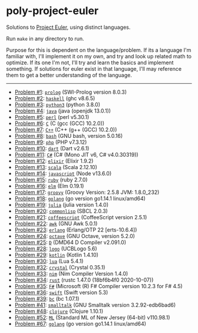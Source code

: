 # poly-project-euler

Solutions to [Project Euler](https://projecteuler.net), using distinct languages.

Run `make` in any directory to run.

Purpose for this is dependent on the language/problem. If its a language I'm familiar with, I'll implement it on my own, and try and look up related math to optimize. If its one I'm not, I'll try and learn the basics and implement something. If solutions for euler exist in that language, I'll may reference them to get a better understanding of the language.

---

- [Problem \#1](https://projecteuler.net/problem=1): [`prolog`](./001-prolog/) (SWI-Prolog version 8.0.3)
- [Problem \#2](https://projecteuler.net/problem=2): [`haskell`](./002-haskell/) (ghc v8.6.5)
- [Problem \#3](https://projecteuler.net/problem=3): [`python3`](./003-python3/) (python 3.8.0)
- [Problem \#4](https://projecteuler.net/problem=4): [`java`](./004-java/) (java (openjdk 13.0.1))
- [Problem \#5](https://projecteuler.net/problem=5): [`perl`](./005-perl/) (perl v5.30.1)
- [Problem \#6](https://projecteuler.net/problem=6): [`C`](./006-C/) (C (gcc (GCC) 10.2.0))
- [Problem \#7](https://projecteuler.net/problem=7): [`C++`](./007-C%2B%2B/) (C++ (g++ (GCC) 10.2.0))
- [Problem \#8](https://projecteuler.net/problem=8): [`bash`](./008-bash/) (GNU bash, version 5.0.16)
- [Problem \#9](https://projecteuler.net/problem=9): [`php`](./009-php/) (PHP v7.3.12)
- [Problem \#10](https://projecteuler.net/problem=10): [`dart`](./010-dart/) (Dart v2.6.1)
- [Problem \#11](https://projecteuler.net/problem=11): [`C#`](./011-C%23/) (C# (Mono JIT v6, C# v4.0.30319))
- [Problem \#12](https://projecteuler.net/problem=12): [`elixir`](./012-elixir/) (Elixir 1.9.2)
- [Problem \#13](https://projecteuler.net/problem=13): [`scala`](./013-scala/) (Scala 2.12.10)
- [Problem \#14](https://projecteuler.net/problem=14): [`javascript`](./014-javascript/) (Node v13.6.0)
- [Problem \#15](https://projecteuler.net/problem=15): [`ruby`](./015-ruby/) (ruby 2.7.0)
- [Problem \#16](https://projecteuler.net/problem=16): [`elm`](./016-elm/) (Elm 0.19.1)
- [Problem \#17](https://projecteuler.net/problem=17): [`groovy`](./017-groovy/) (Groovy Version: 2.5.8 JVM: 1.8.0_232)
- [Problem \#18](https://projecteuler.net/problem=18): [`golang`](./018-golang/) (go version go1.14.1 linux/amd64)
- [Problem \#19](https://projecteuler.net/problem=19): [`julia`](./019-julia/) (julia version 1.4.0)
- [Problem \#20](https://projecteuler.net/problem=20): [`commonlisp`](./020-commonlisp/) (SBCL 2.0.3)
- [Problem \#21](https://projecteuler.net/problem=21): [`coffeescript`](./021-coffeescript/) (CoffeeScript version 2.5.1)
- [Problem \#22](https://projecteuler.net/problem=22): [`awk`](./022-awk/) (GNU Awk 5.0.1)
- [Problem \#23](https://projecteuler.net/problem=23): [`erlang`](./023-erlang/) (Erlang/OTP 22 [erts-10.6.4])
- [Problem \#24](https://projecteuler.net/problem=24): [`octave`](./024-octave/) (GNU Octave, version 5.2.0)
- [Problem \#25](https://projecteuler.net/problem=25): [`D`](./025-D/) (DMD64 D Compiler v2.091.0)
- [Problem \#28](https://projecteuler.net/problem=28): [`logo`](./028-logo/) (UCBLogo 5.6)
- [Problem \#29](https://projecteuler.net/problem=29): [`kotlin`](./029-kotlin/) (Kotlin 1.4.10)
- [Problem \#30](https://projecteuler.net/problem=30): [`lua`](./030-lua/) (Lua 5.4.1)
- [Problem \#32](https://projecteuler.net/problem=32): [`crystal`](./032-crystal/) (Crystal 0.35.1)
- [Problem \#33](https://projecteuler.net/problem=33): [`nim`](./033-nim/) (Nim Compiler Version 1.4.0)
- [Problem \#34](https://projecteuler.net/problem=34): [`rust`](./034-rust/) (rustc 1.47.0 (18bf6b4f0 2020-10-07))
- [Problem \#35](https://projecteuler.net/problem=35): [`F#`](./035-F%23/) (Microsoft (R) F# Compiler version 10.2.3 for F# 4.5)
- [Problem \#36](https://projecteuler.net/problem=36): [`swift`](./036-swift/) (Swift version 5.3)
- [Problem \#39](https://projecteuler.net/problem=39): [`bc`](./039-bc/) (bc 1.07.1)
- [Problem \#41](https://projecteuler.net/problem=41): [`smalltalk`](./041-smalltalk/) (GNU Smalltalk version 3.2.92-edb6bad6)
- [Problem \#48](https://projecteuler.net/problem=48): [`clojure`](./048-clojure/) (Clojure 1.10.1)
- [Problem \#52](https://projecteuler.net/problem=52): [`ML`](./052-ML/) (Standard ML of New Jersey (64-bit) v110.98.1)
- [Problem \#67](https://projecteuler.net/problem=67): [`golang`](./067-golang/) (go version go1.14.1 linux/amd64)

